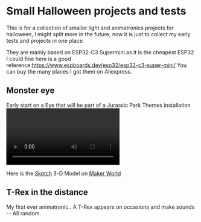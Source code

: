 # Small Halloween projects and tests
This is for a collection of smaller light and animatronics projects for halloween, I might split more in the future, now it is just to collect my early tests and projects in one place.

They are mainly based on ESP32-C3 Supermini as it is the cheapest ESP32 I could fine here is a good reference:https://www.espboards.dev/esp32/esp32-c3-super-mini/
You can buy the many places I got them on Aliexpress.

## Monster eye
Early start on a Eye that will be part of a Jurassic Park Themes installation 
<video controls src="https://drive.google.com/file/d/1_jzcAbT11BcUTrZ6CoC25Ke3knkbYGKY/preview" title="Title"></video>

Here is the [Sketch](Dragon_Eye/Dragon_Eye.ino)  3-D Model on [Maker World](https://makerworld.com/en/models/1428108-dragon-eye-light-for-maker-s-supply-puck-light#profileId-1484523)

## T-Rex in the distance
My first ever animatronic.. A T-Rex appears on occasions and make sounds -- All random.


